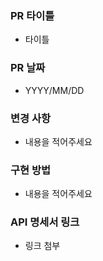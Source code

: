 ### PR 타이틀
- 타이틀
### PR 날짜

* YYYY/MM/DD

### 변경 사항
- 내용을 적어주세요

### 구현 방법
- 내용을 적어주세요

### API 명세서 링크
- 링크 첨부